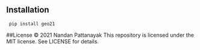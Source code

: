 ## Installation
``` pip install geo21```

##License
© 2021 Nandan Pattanayak
This repository is licensed under the MIT license. See LICENSE for details.
